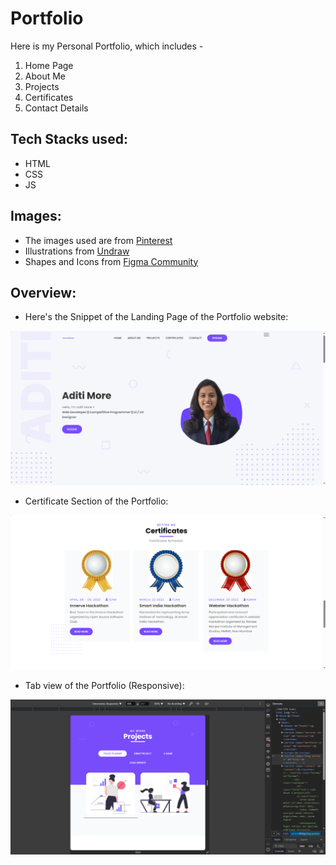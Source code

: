 # Portfolio 
Here is my Personal Portfolio, which includes - <br>
1. Home Page
2. About Me
3. Projects
4. Certificates
5. Contact Details

## Tech Stacks used:

- HTML
- CSS
- JS

## Images:

- The images used are from [Pinterest](https://in.pinterest.com/)
- Illustrations from [Undraw](https://undraw.co/)
- Shapes and Icons from [Figma Community](https://www.figma.com/community)

## Overview:

- Here's the Snippet of the Landing Page of the Portfolio website:

![Landing Page](Page1.png)

- Certificate Section of the Portfolio:

![Certificate Section](Page2.png)

- Tab view of the Portfolio (Responsive):

![Tab view](Page3.png)
  
